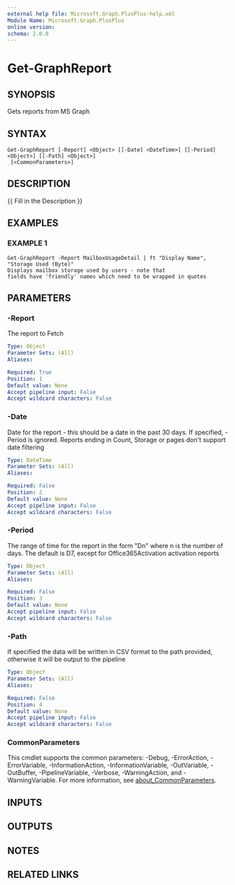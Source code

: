 ```yaml
---
external help file: Microsoft.Graph.PlusPlus-help.xml
Module Name: Microsoft.Graph.PlusPlus
online version:
schema: 2.0.0
---
```


# Get-GraphReport

## SYNOPSIS
Gets reports from MS Graph

## SYNTAX

```
Get-GraphReport [-Report] <Object> [[-Date] <DateTime>] [[-Period] <Object>] [[-Path] <Object>]
 [<CommonParameters>]
```

## DESCRIPTION
{{ Fill in the Description }}

## EXAMPLES

### EXAMPLE 1
```
Get-GraphReport -Report MailboxUsageDetail | ft "Display Name",  "Storage Used (Byte)"
Displays mailbox storage used by users - note that
fields have 'friendly' names which need to be wrapped in quotes
```

## PARAMETERS

### -Report
The report to Fetch

```yaml
Type: Object
Parameter Sets: (All)
Aliases:

Required: True
Position: 1
Default value: None
Accept pipeline input: False
Accept wildcard characters: False
```

### -Date
Date for the report - this should be a date in the past 30 days.
If specified, -Period is ignored.
Reports ending in Count, Storage or pages don't support date filtering

```yaml
Type: DateTime
Parameter Sets: (All)
Aliases:

Required: False
Position: 2
Default value: None
Accept pipeline input: False
Accept wildcard characters: False
```

### -Period
The range of time for the report in the form "Dn" where n is the number of days.
The default is D7, except for Office365Activation activation reports

```yaml
Type: Object
Parameter Sets: (All)
Aliases:

Required: False
Position: 3
Default value: None
Accept pipeline input: False
Accept wildcard characters: False
```

### -Path
If specified the data will be written in CSV format to the path provided, otherwise it will be output to the pipeline

```yaml
Type: Object
Parameter Sets: (All)
Aliases:

Required: False
Position: 4
Default value: None
Accept pipeline input: False
Accept wildcard characters: False
```

### CommonParameters
This cmdlet supports the common parameters: -Debug, -ErrorAction, -ErrorVariable, -InformationAction, -InformationVariable, -OutVariable, -OutBuffer, -PipelineVariable, -Verbose, -WarningAction, and -WarningVariable. For more information, see [about_CommonParameters](http://go.microsoft.com/fwlink/?LinkID=113216).

## INPUTS

## OUTPUTS

## NOTES

## RELATED LINKS
